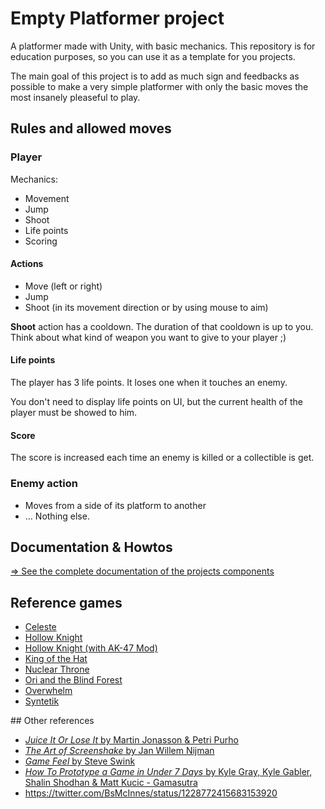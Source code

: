 # Empty Platformer project

A platformer made with Unity, with basic mechanics. This repository is for education purposes, so you can use it as a template for you projects.

The main goal of this project is to add as much sign and feedbacks as possible to make a very simple platformer with only the basic moves the most insanely pleaseful to play.

## Rules and allowed moves

### Player

Mechanics:

- Movement
- Jump
- Shoot
- Life points
- Scoring

#### Actions

- Move (left or right)
- Jump
- Shoot (in its movement direction or by using mouse to aim)

**Shoot** action has a cooldown. The duration of that cooldown is up to you. Think about what kind of weapon you want to give to your player ;)

#### Life points

The player has 3 life points. It loses one when it touches an enemy.

You don't need to display life points on UI, but the current health of the player must be showed to him.

#### Score

The score is increased each time an enemy is killed or a collectible is get.

### Enemy action

- Moves from a side of its platform to another
- ... Nothing else.

## Documentation & Howtos

[=> See the complete documentation of the projects components](./Docs/README.md)

## Reference games

- [Celeste](https://www.youtube.com/watch?v=70d9irlxiB4)
- [Hollow Knight](www.youtube.com/watch?v=UAO2urG23S4)
- [Hollow Knight (with AK-47 Mod)](https://youtu.be/bq6OJdNcJAw?t=399)
- [King of the Hat](https://www.youtube.com/watch?v=4khBEOIwjyQ)
- [Nuclear Throne](https://www.youtube.com/watch?v=7LSs1bj41P4)
- [Ori and the Blind Forest](https://www.youtube.com/watch?v=cklw-Yu3moE)
- [Overwhelm](https://www.youtube.com/watch?v=yto8PGUWf8U)
- [Syntetik](https://www.youtube.com/watch?v=v5-EYFkf-KU)

## Other references

- [*Juice It Or Lose It* by Martin Jonasson & Petri Purho](https://www.youtube.com/watch?v=Fy0aCDmgnxg)
- [*The Art of Screenshake* by Jan Willem Nijman](https://www.youtube.com/watch?v=AJdEqssNZ-U)
- [*Game Feel* by Steve Swink](http://www.game-feel.com)
- [*How To Prototype a Game in Under 7 Days* by Kyle Gray, Kyle Gabler, Shalin Shodhan & Matt Kucic - Gamasutra](https://www.gamasutra.com/view/feature/2438/how_to_prototype_a_game_in_under_7_.php)
- https://twitter.com/BsMcInnes/status/1228772415683153920
